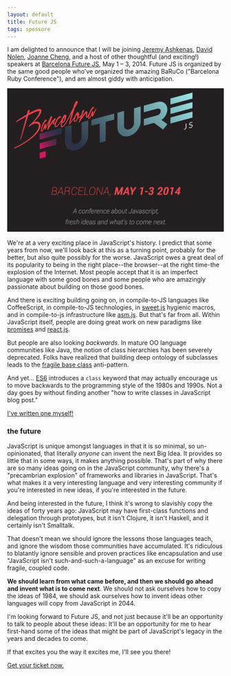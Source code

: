 ```yaml
---
layout: default
title: Future JS
tags: spessore
---
```


I am delighted to announce that I will be joining [Jeremy Ashkenas](http://ashkenas.com/), [David Nolen](http://swannodette.github.io/), [Joanne Cheng](http://joannecheng.me/), and a host of other thoughtful (and exciting!) speakers at [Barcelona Future JS](http://www.futurejs.org), May 1 – 3, 2014. Future JS is organized by the same good people who've organized the amazing BaRuCo ("Barcelona Ruby Conference"), and am almost giddy with anticipation.

![Barcelona Future JS](/assets/images/futurejs.png)

We're at a very exciting place in JavaScript's history. I predict that some years from now, we'll look back at this as a turning point, probably for the better, but also quite possibly for the worse. JavaScript owes a great deal of its popularity to being in the right place--the browser--at the right time-the explosion of the Internet. Most people accept that it is an imperfect language with some good bones and some people who are amazingly passionate about building on those good bones.

And there is exciting building going on, in compile-to-JS languages like CoffeeScript, in compile-to-JS technologies, in [sweet.js](http://sweetjs.org) hygienic macros, and in compile-to-js infrastructure like [asm.js](http://asmjs.org). But that's far from all. Within JavaScript itself, people are doing great work on new paradigms like [promises](http://promises-aplus.github.io/promises-spec/) and [react.js](http://reactjs.com).

But people are also looking *backwards*. In mature OO language communities like Java, the notion of class hierarchies has been severely deprecated. Folks have realized that building deep ontology of subclasses leads to the [fragile base class](https://en.wikipedia.org/wiki/Fragile_base_class) anti-pattern.

And yet... [ES6](https://wiki.mozilla.org/ES6_plans) introduces a `class` keyword that may actually encourage us to move backwards to the programming style of the 1980s and 1990s. Not a day goes by without finding another "how to write classes in JavaScript blog post."

[I've written one myself!](http://raganwald.com/2014/03/10/writing-oop-using-oop.html)

### the future

JavaScript is unique amongst languages in that it is so minimal, so un-opinionated, that literally *anyone* can invent the next Big Idea. It provides so little that in some ways, it makes anything possible. That's part of why there are so many ideas going on in the JavaScript community, why there's a "precambrian explosion" of frameworks and libraries in JavaScript. That's what makes it a very interesting language and very interesting community if you're interested in new ideas, if you're interested in the future.

And being interested in the future, I think it's wrong to slavishly copy the ideas of forty years ago: JavaScript may have first-class functions and delegation through prototypes, but it isn't Clojure, it isn't Haskell, and it certainly isn't Smalltalk.

That doesn't mean we should ignore the lessons those languages teach, and ignore the wisdom those communities have accumulated. It's ridiculous to blatantly ignore sensible and proven practices like encapsulation and use "JavaScript isn't such-and-such-a-language" as an excuse for writing fragile, coupled code.

**We should learn from what came before, and then we should go ahead and invent what is to come next**. We should not ask ourselves how to copy the ideas of 1984, we should ask ourselves how to invent ideas other languages will copy from JavaScript in 2044.

I'm looking forward to Future JS, and not just because it'll be an opportunity to talk to people about these ideas: It'll be an opportunity for me to hear first-hand some of the ideas that might be part of JavaScript's legacy in the years and decades to come.

If that excites you the way it excites me, I'll see you there!

[Get your ticket now.](http://www.futurejs.org/tickets)